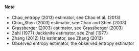 #### Note
* Chao_entropy (2013) estimator, see Chao et al. (2013)
* Chao_Shen (2003) estimator, see Chao and Shen (2003)
* Grassberger (2003) estimator, see Grassberger (2003)
* Zahl (1977) Jackknife estimator, see  Zhal (1977)
* Zhang (2012) Hz estimator, see Zhang (2012)
* Observed entropy estimator, the observed entropy estimator